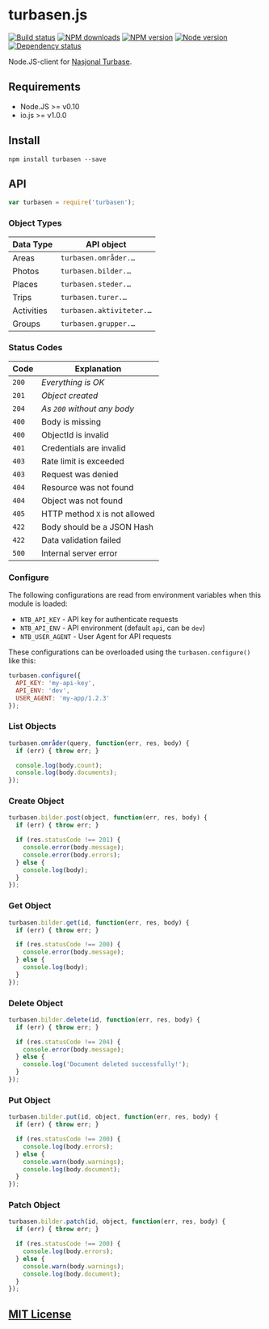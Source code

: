 # turbasen.js

[![Build status](https://img.shields.io/wercker/ci/559c3dd74dacf3c44d27bc68.svg "Build status")](https://app.wercker.com/project/bykey/6f41adbdc47680f39a46b406544bdbe9)
[![NPM downloads](https://img.shields.io/npm/dm/turbasen.svg "NPM downloads")](https://www.npmjs.com/package/turbasen)
[![NPM version](https://img.shields.io/npm/v/turbasen.svg "NPM version")](https://www.npmjs.com/package/turbasen)
[![Node version](https://img.shields.io/node/v/turbasen.svg "Node version")](https://www.npmjs.com/package/turbasen)
[![Dependency status](https://img.shields.io/david/Turbasen/turbasen.js.svg "Dependency status")](https://david-dm.org/Turbasen/turbasen.js)

Node.JS-client for [Nasjonal Turbase](http://www.nasjonalturbase.no).

## Requirements

* Node.JS >= v0.10
* io.js >= v1.0.0

## Install

```
npm install turbasen --save
```

## API

```js
var turbasen = require('turbasen');
```

### Object Types

| Data Type  | API object                |
|------------|---------------------------|
| Areas      | `turbasen.områder.…`      |
| Photos     | `turbasen.bilder.…`       |
| Places     | `turbasen.steder.…`       |
| Trips      | `turbasen.turer.…`        |
| Activities | `turbasen.aktiviteter.…`  |
| Groups     | `turbasen.grupper.…`      |

### Status Codes

| Code  | Explanation                    |
|-------|--------------------------------|
| `200` | *Everything is OK*             |
| `201` | *Object created*               |
| `204` | *As `200` without any body*    |
| `400` | Body is missing                |
| `400` | ObjectId is invalid            |
| `401` | Credentials are invalid        |
| `403` | Rate limit is exceeded         |
| `403` | Request was denied             |
| `404` | Resource was not found         |
| `404` | Object was not found           |
| `405` | HTTP method `X` is not allowed |
| `422` | Body should be a JSON Hash     |
| `422` | Data validation failed         |
| `500` | Internal server error          |

### Configure

The following configurations are read from environment variables when this
module is loaded:

* `NTB_API_KEY` - API key for authenticate requests
* `NTB_API_ENV` - API environment (default `api`, can be `dev`)
* `NTB_USER_AGENT` - User Agent for API requests

These configurations can be overloaded using the `turbasen.configure()` like
this:

```js
turbasen.configure({
  API_KEY: 'my-api-key',
  API_ENV: 'dev',
  USER_AGENT: 'my-app/1.2.3'
});
```

### List Objects

```js
turbasen.områder(query, function(err, res, body) {
  if (err) { throw err; }

  console.log(body.count);
  console.log(body.documents);
});
```

### Create Object

```js
turbasen.bilder.post(object, function(err, res, body) {
  if (err) { throw err; }

  if (res.statusCode !== 201) {
    console.error(body.message);
    console.error(body.errors);
  } else {
    console.log(body);
  }
});
```

### Get Object

```js
turbasen.bilder.get(id, function(err, res, body) {
  if (err) { throw err; }

  if (res.statusCode !== 200) {
    console.error(body.message);
  } else {
    console.log(body);
  }
});
```

### Delete Object

```js
turbasen.bilder.delete(id, function(err, res, body) {
  if (err) { throw err; }

  if (res.statusCode !== 204) {
    console.error(body.message);
  } else {
    console.log('Document deleted successfully!');
  }
});
```

### Put Object

```js
turbasen.bilder.put(id, object, function(err, res, body) {
  if (err) { throw err; }

  if (res.statusCode !== 200) {
    console.log(body.errors);
  } else {
    console.warn(body.warnings);
    console.log(body.document);
  }
});
```

### Patch Object

```js
turbasen.bilder.patch(id, object, function(err, res, body) {
  if (err) { throw err; }

  if (res.statusCode !== 200) {
    console.log(body.errors);
  } else {
    console.warn(body.warnings);
    console.log(body.document);
  }
});
```

## [MIT License](https://github.com/Turistforeningen/turbasen.js/blob/master/LICENSE)
